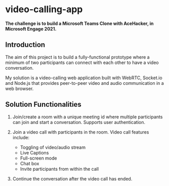 # video-calling-app
**The challenge is to build a Microsoft Teams Clone with AceHacker, in Microsoft Engage 2021.**

## Introduction
The aim of this project is to build a fully-functional prototype where a minimum of two participants can connect with each other to have a video conversation.

My solution is a video-calling web application built with WebRTC, Socket.io and Node.js that provides peer-to-peer video and audio communication in a web browser.

## Solution Functionalities
1. Join/create a room with a unique meeting id where multiple participants can join and start a conversation. Supports user authentication.

2. Join a video call with participants in the room. Video call features include:
    * Toggling of video/audio stream
    * Live Captions
    * Full-screen mode
    * Chat box
    * Invite participants from within the call

3. Continue the conversation after the video call has ended.

